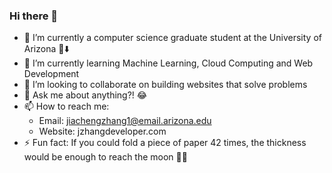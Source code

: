 ### Hi there 👋

- 🔭 I’m currently a computer science graduate student at the University of Arizona 🐻⬇️
- 🌱 I’m currently learning Machine Learning, Cloud Computing and Web Development
- 👯 I’m looking to collaborate on building websites that solve problems
- 💬 Ask me about anything?! 😂
- 📫 How to reach me: 
  - Email: jiachengzhang1@email.arizona.edu
  - Website: jzhangdeveloper.com
- ⚡ Fun fact: If you could fold a piece of paper 42 times, the thickness would be enough to reach the moon 🚀🌖

<!--
**jiachengzhang1/jiachengzhang1** is a ✨ _special_ ✨ repository because its `README.md` (this file) appears on your GitHub profile.

Here are some ideas to get you started:

- 🔭 I’m currently working on ...
- 🌱 I’m currently learning ...
- 👯 I’m looking to collaborate on ...
- 🤔 I’m looking for help with ...
- 💬 Ask me about ...
- 📫 How to reach me: ...
- 😄 Pronouns: ...
- ⚡ Fun fact: ...
-->
